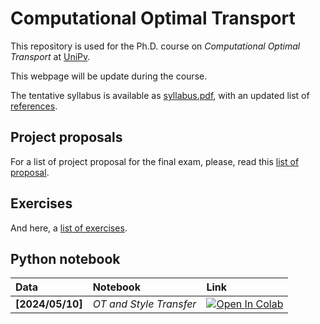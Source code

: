 # Computational Optimal Transport

This repository is used for the Ph.D. course on *Computational Optimal Transport* at [UniPv](http://matematica.unipv.it).

This webpage will be update during the course.

The tentative syllabus is available as [syllabus.pdf](./syllabus.pdf), with an updated list of [references](./References.pdf).

## Project proposals

For a list of project proposal for the final exam, please, read this [list of proposal](./Proposte.pdf).


## Exercises

And here, a [list of exercises](./Esercizi_1.pdf).

## Python notebook

| Data | Notebook | Link |
|:-|:-|:-|
|**[2024/05/10]**|*OT and Style Transfer*|[![Open In Colab](https://colab.research.google.com/assets/colab-badge.svg)](https://github.com/mathcoding/CompOT/blob/main/notebooks/COT_Style_Transfer.ipynb)|



